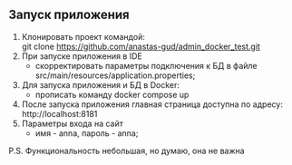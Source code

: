 ## Запуск приложения
1. Клонировать проект командой:  
   git clone https://github.com/anastas-gud/admin_docker_test.git
2. При запуске приложения в IDE
   - скорректировать параметры подключения к БД в файле src/main/resources/application.properties;
3. Для запуска приложения и БД в Docker:
   - прописать команду docker compose up
5. После запуска приложения главная страница доступна по адресу: http://localhost:8181
6. Параметры входа на сайт
   - имя - anna, пароль - anna;
  
P.S. Функциональность небольшая, но думаю, она не важна
